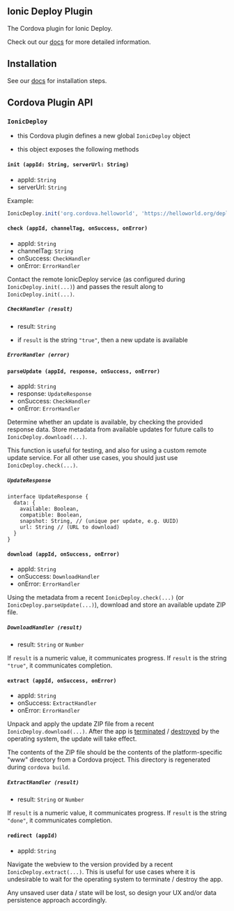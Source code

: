 ## Ionic Deploy Plugin

The Cordova plugin for Ionic Deploy.

Check out our [docs](https://docs.ionic.io/services/deploy/) for more detailed information.

## Installation

See our [docs](https://docs.ionic.io/services/deploy/) for installation steps.

## Cordova Plugin API


### `IonicDeploy`

- this Cordova plugin defines a new global `IonicDeploy` object

- this object exposes the following methods


#### `init (appId: String, serverUrl: String)`

- appId: `String`
- serverUrl: `String`

Example:

```js
IonicDeploy.init('org.cordova.helloworld', 'https://helloworld.org/deploy')
```


#### `check (appId, channelTag, onSuccess, onError)`

- appId: `String`
- channelTag: `String`
- onSuccess: `CheckHandler`
- onError: `ErrorHandler`

Contact the remote IonicDeploy service (as configured during `IonicDeploy.init(...)`) and passes the result along to `IonicDeploy.init(...)`.


##### `CheckHandler (result)`

- result: `String`

- if `result` is the string `"true"`, then a new update is available


##### `ErrorHandler (error)`


#### `parseUpdate (appId, response, onSuccess, onError)`

- appId: `String`
- response: `UpdateResponse`
- onSuccess: `CheckHandler`
- onError: `ErrorHandler`

Determine whether an update is available, by checking the provided response data. Store metadata from available updates for future calls to `IonicDeploy.download(...)`.

This function is useful for testing, and also for using a custom remote update service. For all other use cases, you should just use `IonicDeploy.check(...)`.


##### `UpdateResponse`

```
interface UpdateResponse {
  data: {
    available: Boolean,
    compatible: Boolean,
    snapshot: String, // (unique per update, e.g. UUID)
    url: String // (URL to download)
  }
}
```


#### `download (appId, onSuccess, onError)`

- appId: `String`
- onSuccess: `DownloadHandler`
- onError: `ErrorHandler`

Using the metadata from a recent `IonicDeploy.check(...)` (or `IonicDeploy.parseUpdate(...)`), download and store an available update ZIP file.


##### `DownloadHandler (result)`

- result: `String` or `Number`

If `result` is a numeric value, it communicates progress. If `result` is the string `"true"`, it communicates completion.


#### `extract (appId, onSuccess, onError)`

- appId: `String`
- onSuccess: `ExtractHandler`
- onError: `ErrorHandler`

Unpack and apply the update ZIP file from a recent `IonicDeploy.download(...)`. After the app is [terminated](https://developer.apple.com/library/ios/documentation/iPhone/Conceptual/iPhoneOSProgrammingGuide/TheAppLifeCycle/TheAppLifeCycle.html#//apple_ref/doc/uid/TP40007072-CH2-SW7) / [destroyed](https://developer.android.com/reference/android/app/Activity.html#onDestroy()) by the operating system, the update will take effect.

The contents of the ZIP file should be the contents of the platform-specific "www" directory from a Cordova project. This directory is regenerated during `cordova build`.


##### `ExtractHandler (result)`

- result: `String` or `Number`

If `result` is a numeric value, it communicates progress. If `result` is the string `"done"`, it communicates completion.


#### `redirect (appId)`

- appId: `String`

Navigate the webview to the version provided by a recent `IonicDeploy.extract(...)`. This is useful for use cases where it is undesirable to wait for the operating system to terminate / destroy the app.

Any unsaved user data / state will be lost, so design your UX and/or data persistence approach accordingly.
